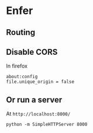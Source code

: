 # Enfer

## Routing


## Disable CORS

In firefox

```
about:config
file.unique_origin = false
```

## Or run a server

At `http://localhost:8000/`

```
python -m SimpleHTTPServer 8000
```
